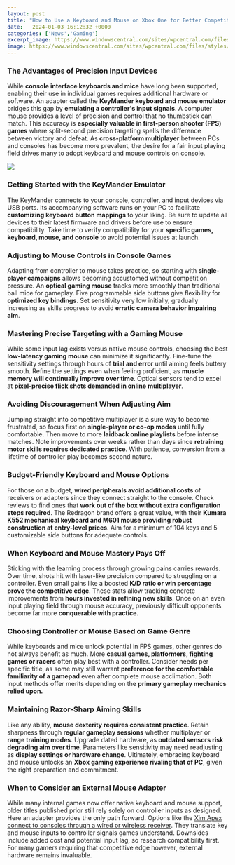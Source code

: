 ```yaml
---
layout: post
title: "How to Use a Keyboard and Mouse on Xbox One for Better Competitive Gaming"
date:   2024-01-03 16:12:32 +0000
categories: ['News','Gaming']
excerpt_image: https://www.windowscentral.com/sites/wpcentral.com/files/styles/w1600h900crop_wm_brb/public/field/image/2018/09/xbox-one-keyboard-mouse-1.jpg?itok=bETmjzLA
image: https://www.windowscentral.com/sites/wpcentral.com/files/styles/w1600h900crop_wm_brb/public/field/image/2018/09/xbox-one-keyboard-mouse-1.jpg?itok=bETmjzLA
---
```


### The Advantages of Precision Input Devices
While **console interface keyboards and mice** have long been supported, enabling their use in individual games requires additional hardware or software. An adapter called the **KeyMander keyboard and mouse emulator** bridges this gap by **emulating a controller's input signals**.
A computer mouse provides a level of precision and control that no thumbstick can match. This accuracy is **especially valuable in first-person shooter (FPS) games** where split-second precision targeting spells the difference between victory and defeat. As **cross-platform multiplayer** between PCs and consoles has become more prevalent, the desire for a fair input playing field drives many to adopt keyboard and mouse controls on console.

![](https://www.windowscentral.com/sites/wpcentral.com/files/styles/w1600h900crop_wm_brb/public/field/image/2018/09/xbox-one-keyboard-mouse-1.jpg?itok=bETmjzLA)
### Getting Started with the KeyMander Emulator
The KeyMander connects to your console, controller, and input devices via USB ports. Its accompanying software runs on your PC to facilitate **customizing keyboard button mappings** to your liking. Be sure to update all devices to their latest firmware and drivers before use to ensure compatibility. Take time to verify compatibility for your **specific games, keyboard, mouse, and console** to avoid potential issues at launch.
### Adjusting to Mouse Controls in Console Games
Adapting from controller to mouse takes practice, so starting with **single-player campaigns** allows becoming accustomed without competition pressure. An **optical gaming mouse** tracks more smoothly than traditional ball mice for gameplay. Five programmable side buttons give flexibility for **optimized key bindings**. Set sensitivity very low initially, gradually increasing as skills progress to avoid **erratic camera behavior impairing aim**.
### Mastering Precise Targeting with a Gaming Mouse
While some input lag exists versus native mouse controls, choosing the best **low-latency gaming mouse** can minimize it significantly. Fine-tune the sensitivity settings through hours of **trial and error** until aiming feels buttery smooth. Refine the settings even when feeling proficient, as **muscle memory will continually improve over time**. Optical sensors tend to excel at **pixel-precise flick shots demanded in online multiplayer**.
### Avoiding Discouragement When Adjusting Aim
Jumping straight into competitive multiplayer is a sure way to become frustrated, so focus first on **single-player or co-op modes** until fully comfortable. Then move to more **laidback online playlists** before intense matches. Note improvements over weeks rather than days since **retraining motor skills requires dedicated practice**. With patience, conversion from a lifetime of controller play becomes second nature.
### Budget-Friendly Keyboard and Mouse Options
For those on a budget, **wired peripherals avoid additional costs** of receivers or adapters since they connect straight to the console. Check reviews to find ones that **work out of the box without extra configuration steps required**. The Redragon brand offers a great value, with their **Kumara K552 mechanical keyboard and M601 mouse providing robust construction at entry-level prices**. Aim for a minimum of 104 keys and 5 customizable side buttons for adequate controls.
### When Keyboard and Mouse Mastery Pays Off
Sticking with the learning process through growing pains carries rewards. Over time, shots hit with laser-like precision compared to struggling on a controller. Even small gains like a boosted **K/D ratio or win percentage prove the competitive edge**. These stats allow tracking concrete improvements from **hours invested in refining new skills**. Once on an even input playing field through mouse accuracy, previously difficult opponents become far more **conquerable with practice.**
### Choosing Controller or Mouse Based on Game Genre
While keyboards and mice unlock potential in FPS games, other genres do not always benefit as much. More **casual games, platformers, fighting games or racers** often play best with a controller. Consider needs per specific title, as some may still warrant **preference for the comfortable familiarity of a gamepad** even after complete mouse acclimation. Both input methods offer merits depending on the **primary gameplay mechanics relied upon.**
### Maintaining Razor-Sharp Aiming Skills
Like any ability, **mouse dexterity requires consistent practice**. Retain sharpness through **regular gameplay sessions** whether multiplayer or **range training modes**. Upgrade dated hardware, as **outdated sensors risk degrading aim over time**. Parameters like sensitivity may need readjusting as **display settings or hardware change**. Ultimately, embracing keyboard and mouse unlocks an **Xbox gaming experience rivaling that of PC**, given the right preparation and commitment.
### When to Consider an External Mouse Adapter
While many internal games now offer native keyboard and mouse support, older titles published prior still rely solely on controller inputs as designed. Here an adapter provides the only path forward. Options like the [Xim Apex connect to consoles through a wired or wireless receiver](https://poe.com/s/fTHhTWBCmSOSAUSk7UGY). They translate key and mouse inputs to controller signals games understand. Downsides include added cost and potential input lag, so research compatibility first. For many gamers requiring that competitive edge however, external hardware remains invaluable.
